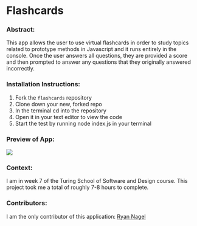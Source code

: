 # Flashcards

### Abstract:
[//]: <> (Briefly describe what you built and its features. What problem is the app solving? How does this application solve that problem?)
This app allows the user to use virtual flashcards in order to study topics related to prototype methods in Javascript and it runs entirely in the console. Once the user answers all questions, they are provided a score and then prompted to answer any questions that they originally answered incorrectly.

### Installation Instructions:
[//]: <> (What steps does a person have to take to get your app cloned down and running?)
1. Fork the `flashcards` repository
2. Clone down your new, forked repo
3. In the terminal cd into the repository
4. Open it in your text editor to view the code
5. Start the test by running node index.js in your terminal

### Preview of App:
[//]: <> (Provide ONE gif or screenshot of your application - choose the "coolest" piece of functionality to show off.)
![](/images/app_sample.gif)

### Context:
[//]: <> (Give some context for the project here. How long did you have to work on it? How far into the Turing program are you?)
I am in week 7 of the Turing School of Software and Design course. This project took me a total of roughly 7-8 hours to complete.

### Contributors:
[//]: <> (Who worked on this application? Link to their GitHubs.)
I am the only contributor of this application: <a href="https://github.com/Nagel29">Ryan Nagel</a>


